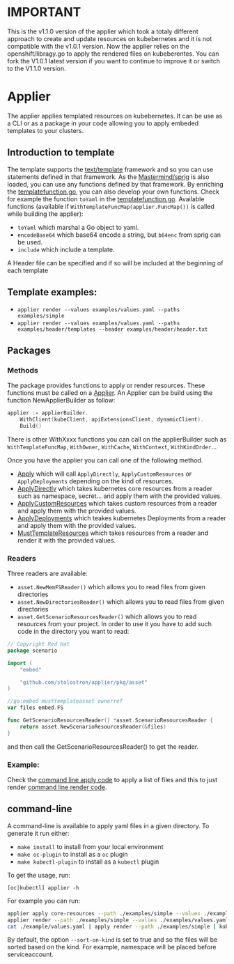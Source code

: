 [comment]: # ( Copyright Red Hat )

# IMPORTANT

This is the v1.1.0 version of the applier which took a totaly different approach to create and update resources on kubebernetes and it is not compatible with the v1.0.1 version. Now the applier relies on the openshift/libragy.go to apply the rendered files on kubeberentes.
You can fork the V1.0.1 latest version if you want to continue to improve it or switch to the V1.1.0 version.
# Applier

The applier applies templated resources on kubebernetes. It can be use as a CLI or as a package in your code allowing you to apply embeded templates to your clusters.
## Introduction to template

The template supports the [text/template](https://golang.org/pkg/text/template/) framework and so you can use statements defined in that framework.
As the [Mastermind/sprig](https://github.com/Masterminds/sprig) is also loaded, you can use any functions defined by that framework.
By enriching the [templatefunction.go](pkg/templateprocessor/templatefunction.go), you can also develop your own functions. Check for example the function `toYaml` in the [templatefunction.go](pkg/templateprocessor/templatefunction.go).
Available functions (available if `WithTemplateFuncMap(applier.FuncMap())` is called while building the applier):
- `toYaml` which marshal a Go object to yaml.
- `encodeBase64` which base64 encode a string, but `b64enc` from sprig can be used.
- `include` which include a template.

A Header file can be specified and if so will be included at the beginning of each template
## Template examples:

- `applier render --values examples/values.yaml --paths examples/simple`
- `applier render --values examples/values.yaml --paths examples/header/templates --header examples/header/header.txt`


## Packages
### Methods

The package provides functions to apply or render resources. These functions must be called on a [Applier](hpkg/apply/apply.go#L133). An Applier can be build using the function NewApplierBuilder as follow:

```Go
applier := applierBuilder.
	WithClient(kubeClient, apiExtensionsClient, dynamicClient).
	Build()
```

There is other WithXxxx functions you can call on the applierBuilder such as `WithTemplateFuncMap`, `WithOwner`, `WithCache`, `WithContext`, `WithKindOrder`...

Once you have the applier you can call one of the following method.
- [Apply](pkg/apply/apply.go) which will call `ApplyDirectly`, `ApplyCustomResources` or `ApplyDeployments` depending on the kind of resources.
- [ApplyDirectly](pkg/apply/apply.go) which takes kubernetes core resources from a reader such as namespace, secret... and apply them with the provided values.
- [ApplyCustomResources](pkg/apply/apply.go) which takes custom resources from a reader and apply them with the provided values.
- [ApplyDeployments](pkg/apply/apply.go) which teakes kubernetes Deployments from a reader and apply them with the provided values.
- [MustTemplateResources](pkg/apply/apply.go) which takes resources from a reader and render it with the provided values.

### Readers

Three readers are available:
- `asset.NewMemFSReader()` which allows you to read files from given directories
- `asset.NewDirectoriesReader()` which allows you to read files from given directories
- `asset.GetScenarioResourcesReader()` which allows you to read resources from your project. In order to use it you have to add such code in the directory you want to read:
```Go
// Copyright Red Hat
package scenario

import (
	"embed"

	"github.com/stolostron/applier/pkg/asset"
)

//go:embed musttemplateasset ownerref
var files embed.FS

func GetScenarioResourcesReader() *asset.ScenarioResourcesReader {
	return asset.NewScenarioResourcesReader(&files)
}
```
and then call the GetScenarioResourcesReader() to get the reader.

### Example:

Check the [command line apply code](pkg/cmd/apply/common/exec.go) to apply a list of files and this to just render [command line render code](/Users/dvernier/acm/applier/pkg/cmd/render/exec.go).

## command-line

A command-line is available to apply yaml files in a given directory. 
To generate it run either: 
- `make install` to install from your local environment
- `make oc-plugin` to install as a `oc` plugin
- `make kubectl-plugin` to install as a `kubectl` plugin

To get the usage, run:
```
[oc|kubectl] applier -h 
```

For example you can run:

```bash
applier apply core-resources --path ./examples/simple --values ./examples/values.yaml
applier render --path ./examples/simple --values ./examples/values.yaml | kubectl apply -f - 
cat ./example/values.yaml | apply render --path ./examples/simple | kubectl apply -f -
```
By default, the option `--sort-on-kind` is set to true and so the files will be sorted based on the kind. For example, namespace will be placed before serviceaccount.
